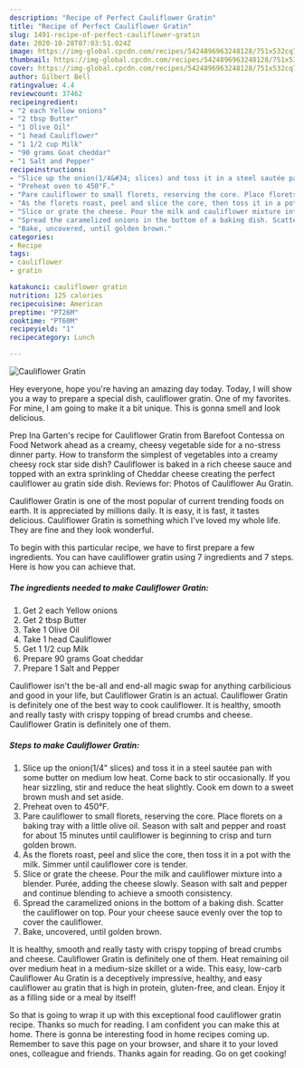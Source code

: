 ```yaml
---
description: "Recipe of Perfect Cauliflower Gratin"
title: "Recipe of Perfect Cauliflower Gratin"
slug: 1491-recipe-of-perfect-cauliflower-gratin
date: 2020-10-28T07:03:51.024Z
image: https://img-global.cpcdn.com/recipes/5424896963248128/751x532cq70/cauliflower-gratin-recipe-main-photo.jpg
thumbnail: https://img-global.cpcdn.com/recipes/5424896963248128/751x532cq70/cauliflower-gratin-recipe-main-photo.jpg
cover: https://img-global.cpcdn.com/recipes/5424896963248128/751x532cq70/cauliflower-gratin-recipe-main-photo.jpg
author: Gilbert Bell
ratingvalue: 4.4
reviewcount: 37462
recipeingredient:
- "2 each Yellow onions"
- "2 tbsp Butter"
- "1 Olive Oil"
- "1 head Cauliflower"
- "1 1/2 cup Milk"
- "90 grams Goat cheddar"
- "1 Salt and Pepper"
recipeinstructions:
- "Slice up the onion(1/4&#34; slices) and toss it in a steel sautée pan with some butter on medium low heat. Come back to stir occasionally. If you hear sizzling, stir and reduce the heat slightly. Cook em down to a sweet brown mush and set aside."
- "Preheat oven to 450°F."
- "Pare cauliflower to small florets, reserving the core. Place florets on a baking tray with a little olive oil. Season with salt and pepper and roast for about 15 minutes until cauliflower is beginning to crisp and turn golden brown."
- "As the florets roast, peel and slice the core, then toss it in a pot with the milk. Simmer until cauliflower core is tender."
- "Slice or grate the cheese. Pour the milk and cauliflower mixture into a blender. Purée, adding the cheese slowly. Season with salt and pepper and continue blending to achieve a smooth consistency."
- "Spread the caramelized onions in the bottom of a baking dish. Scatter the cauliflower on top. Pour your cheese sauce evenly over the top to cover the cauliflower."
- "Bake, uncovered, until golden brown."
categories:
- Recipe
tags:
- cauliflower
- gratin

katakunci: cauliflower gratin 
nutrition: 125 calories
recipecuisine: American
preptime: "PT26M"
cooktime: "PT60M"
recipeyield: "1"
recipecategory: Lunch

---
```



![Cauliflower Gratin](https://img-global.cpcdn.com/recipes/5424896963248128/751x532cq70/cauliflower-gratin-recipe-main-photo.jpg)

Hey everyone, hope you're having an amazing day today. Today, I will show you a way to prepare a special dish, cauliflower gratin. One of my favorites. For mine, I am going to make it a bit unique. This is gonna smell and look delicious.

Prep Ina Garten&#39;s recipe for Cauliflower Gratin from Barefoot Contessa on Food Network ahead as a creamy, cheesy vegetable side for a no-stress dinner party. How to transform the simplest of vegetables into a creamy cheesy rock star side dish? Cauliflower is baked in a rich cheese sauce and topped with an extra sprinkling of Cheddar cheese creating the perfect cauliflower au gratin side dish. Reviews for: Photos of Cauliflower Au Gratin.

Cauliflower Gratin is one of the most popular of current trending foods on earth. It is appreciated by millions daily. It is easy, it is fast, it tastes delicious. Cauliflower Gratin is something which I've loved my whole life. They are fine and they look wonderful.


To begin with this particular recipe, we have to first prepare a few ingredients. You can have cauliflower gratin using 7 ingredients and 7 steps. Here is how you can achieve that.

<!--inarticleads1-->

##### The ingredients needed to make Cauliflower Gratin:

1. Get 2 each Yellow onions
1. Get 2 tbsp Butter
1. Take 1 Olive Oil
1. Take 1 head Cauliflower
1. Get 1 1/2 cup Milk
1. Prepare 90 grams Goat cheddar
1. Prepare 1 Salt and Pepper


Cauliflower isn&#39;t the be-all and end-all magic swap for anything carbilicious and good in your life, but Cauliflower Gratin is an actual. Cauliflower Gratin is definitely one of the best way to cook cauliflower. It is healthy, smooth and really tasty with crispy topping of bread crumbs and cheese. Cauliflower Gratin is definitely one of them. 

<!--inarticleads2-->

##### Steps to make Cauliflower Gratin:

1. Slice up the onion(1/4&#34; slices) and toss it in a steel sautée pan with some butter on medium low heat. Come back to stir occasionally. If you hear sizzling, stir and reduce the heat slightly. Cook em down to a sweet brown mush and set aside.
1. Preheat oven to 450°F.
1. Pare cauliflower to small florets, reserving the core. Place florets on a baking tray with a little olive oil. Season with salt and pepper and roast for about 15 minutes until cauliflower is beginning to crisp and turn golden brown.
1. As the florets roast, peel and slice the core, then toss it in a pot with the milk. Simmer until cauliflower core is tender.
1. Slice or grate the cheese. Pour the milk and cauliflower mixture into a blender. Purée, adding the cheese slowly. Season with salt and pepper and continue blending to achieve a smooth consistency.
1. Spread the caramelized onions in the bottom of a baking dish. Scatter the cauliflower on top. Pour your cheese sauce evenly over the top to cover the cauliflower.
1. Bake, uncovered, until golden brown.


It is healthy, smooth and really tasty with crispy topping of bread crumbs and cheese. Cauliflower Gratin is definitely one of them. Heat remaining oil over medium heat in a medium-size skillet or a wide. This easy, low-carb Cauliflower Au Gratin is a deceptively impressive, healthy, and easy cauliflower au gratin that is high in protein, gluten-free, and clean. Enjoy it as a filling side or a meal by itself! 

So that is going to wrap it up with this exceptional food cauliflower gratin recipe. Thanks so much for reading. I am confident you can make this at home. There is gonna be interesting food in home recipes coming up. Remember to save this page on your browser, and share it to your loved ones, colleague and friends. Thanks again for reading. Go on get cooking!

